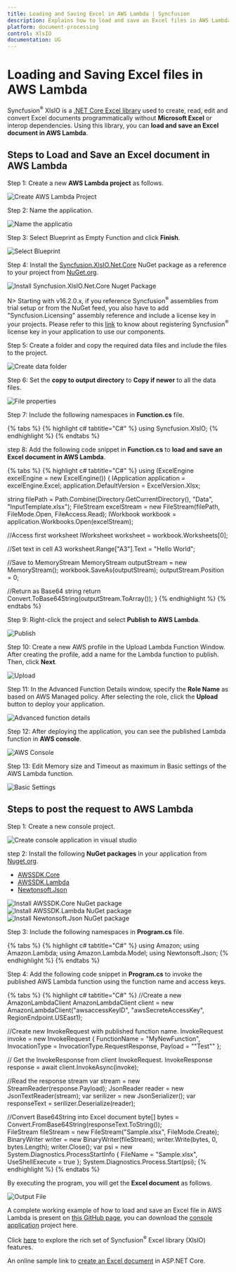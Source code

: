 ```yaml
---
title: Loading and Saving Excel in AWS Lambda | Syncfusion
description: Explains how to load and save an Excel files in AWS Lambda using .NET Core Excel (XlsIO) library without Microsoft Excel or interop dependencies.
platform: document-processing
control: XlsIO
documentation: UG
---
```


# Loading and Saving Excel files in AWS Lambda

Syncfusion<sup>&reg;</sup> XlsIO is a [.NET Core Excel library](https://www.syncfusion.com/document-processing/excel-framework/net-core) used to create, read, edit and convert Excel documents programmatically without **Microsoft Excel** or interop dependencies. Using this library, you can **load and save an Excel document in AWS Lambda**.

## Steps to Load and Save an Excel document in AWS Lambda

Step 1: Create a new **AWS Lambda project** as follows.

![Create AWS Lambda Project](Loading-and-Saving_images/AWS_Lambda_img1.png)

Step 2: Name the application.

![Name the applicatio](Loading-and-Saving_images/AWS_Lambda_img2.png)

Step 3: Select Blueprint as Empty Function and click **Finish**.

![Select Blueprint](Loading-and-Saving_images/AWS_Lambda_img3.png)

Step 4: Install the [Syncfusion.XlsIO.Net.Core](https://www.nuget.org/packages/Syncfusion.XlsIO.Net.Core) NuGet package as a reference to your project from [NuGet.org](https://www.nuget.org).

![Install Syncfusion.XlsIO.Net.Core Nuget Package](Loading-and-Saving_images/AWS_Lambda_img4.png)

N> Starting with v16.2.0.x, if you reference Syncfusion<sup>&reg;</sup> assemblies from trial setup or from the NuGet feed, you also have to add "Syncfusion.Licensing" assembly reference and include a license key in your projects. Please refer to this [link](https://help.syncfusion.com/common/essential-studio/licensing/overview) to know about registering Syncfusion<sup>&reg;</sup> license key in your application to use our components.

Step 5: Create a folder and copy the required data files and include the files to the project.

![Create data folder](Loading-and-Saving_images/AWS_Lambda_img5.png)

Step 6: Set the **copy to output directory** to **Copy if newer** to all the data files.

![File properties](Loading-and-Saving_images/AWS_Lambda_img6.png)

Step 7: Include the following namespaces in **Function.cs** file.

{% tabs %}
{% highlight c# tabtitle="C#" %}
using Syncfusion.XlsIO;
{% endhighlight %}
{% endtabs %}

step 8: Add the following code snippet in **Function.cs** to **load and save an Excel document in AWS Lambda**.

{% tabs %}
{% highlight c# tabtitle="C#" %}
using (ExcelEngine excelEngine = new ExcelEngine())
{
  IApplication application = excelEngine.Excel;
  application.DefaultVersion = ExcelVersion.Xlsx;

  string filePath = Path.Combine(Directory.GetCurrentDirectory(), "Data", "InputTemplate.xlsx");
  FileStream excelStream = new FileStream(filePath, FileMode.Open, FileAccess.Read);
  IWorkbook workbook = application.Workbooks.Open(excelStream);

  //Access first worksheet
  IWorksheet worksheet = workbook.Worksheets[0];

  //Set text in cell A3
  worksheet.Range["A3"].Text = "Hello World";

  //Save to MemoryStream
  MemoryStream outputStream = new MemoryStream();
  workbook.SaveAs(outputStream);
  outputStream.Position = 0;

  //Return as Base64 string
  return Convert.ToBase64String(outputStream.ToArray());
}
{% endhighlight %}
{% endtabs %}

Step 9: Right-click the project and select **Publish to AWS Lambda**.

![Publish](Loading-and-Saving_images/AWS_Lambda_img7.png)

Step 10: Create a new AWS profile in the Upload Lambda Function Window. After creating the profile, add a name for the Lambda function to publish. Then, click **Next**.

![Upload](Loading-and-Saving_images/AWS_Lambda_img8.png)

Step 11: In the Advanced Function Details window, specify the **Role Name** as based on AWS Managed policy. After selecting the role, click the **Upload** button to deploy your application.

![Advanced function details](Loading-and-Saving_images/AWS_Lambda_img9.png)

Step 12: After deploying the application, you can see the published Lambda function in **AWS console**.

![AWS Console](Loading-and-Saving_images/AWS_Lambda_img10.png)

Step 13: Edit Memory size and Timeout as maximum in Basic settings of the AWS Lambda function.

![Basic Settings](Loading-and-Saving_images/AWS_Lambda_img11.png)

## Steps to post the request to AWS Lambda

Step 1: Create a new console project.

![Create console application in visual studio](Loading-and-Saving_images/AWS_Lambda_img12.png)

step 2: Install the following **NuGet packages** in your application from [Nuget.org](https://www.nuget.org/).

* [AWSSDK.Core](https://www.nuget.org/packages/AWSSDK.Core/)
* [AWSSDK.Lambda](https://www.nuget.org/packages/AWSSDK.Lambda/)
* [Newtonsoft.Json](https://www.nuget.org/packages/Newtonsoft.Json/)

![Install AWSSDK.Core NuGet package](Loading-and-Saving_images/AWS_Lambda_img13.png)
![Install AWSSDK.Lambda NuGet package](Loading-and-Saving_images/AWS_Lambda_img14.png)
![Install Newtonsoft.Json NuGet package](Loading-and-Saving_images/AWS_Lambda_img15.png)

Step 3: Include the following namespaces in **Program.cs** file.

{% tabs %}
{% highlight c# tabtitle="C#" %}
using Amazon;
using Amazon.Lambda;
using Amazon.Lambda.Model;
using Newtonsoft.Json;
{% endhighlight %}
{% endtabs %}

Step 4: Add the following code snippet in **Program.cs** to invoke the published AWS Lambda function using the function name and access keys.

{% tabs %}
{% highlight c# tabtitle="C#" %}
//Create a new AmazonLambdaClient
AmazonLambdaClient client = new AmazonLambdaClient("awsaccessKeyID", "awsSecreteAccessKey", RegionEndpoint.USEast1);

//Create new InvokeRequest with published function name.
InvokeRequest invoke = new InvokeRequest
{
    FunctionName = "MyNewFunction",
    InvocationType = InvocationType.RequestResponse,
    Payload = "\"Test\""
};

// Get the InvokeResponse from client InvokeRequest.
InvokeResponse response = await client.InvokeAsync(invoke);   

//Read the response stream
var stream = new StreamReader(response.Payload);
JsonReader reader = new JsonTextReader(stream);
var serilizer = new JsonSerializer();
var responseText = serilizer.Deserialize(reader);     

//Convert Base64String into Excel document
byte[] bytes = Convert.FromBase64String(responseText.ToString());         
FileStream fileStream = new FileStream("Sample.xlsx", FileMode.Create);
BinaryWriter writer = new BinaryWriter(fileStream);
writer.Write(bytes, 0, bytes.Length);
writer.Close(); 
var psi = new System.Diagnostics.ProcessStartInfo
{
    FileName = "Sample.xlsx",
    UseShellExecute = true
};
System.Diagnostics.Process.Start(psi);
{% endhighlight %}
{% endtabs %}

By executing the program, you will get the **Excel document** as follows.

![Output File](Loading-and-Saving_images/AWS_Lambda_img16.png)

A complete working example of how to load and save an Excel file in AWS Lambda is present on [this GitHub page](https://github.com/SyncfusionExamples/XlsIO-Examples/tree/master/Loading%20and%20Saving/AWS/AWS%20Lambda/LoadingandSaving), you can download the [console application](https://github.com/SyncfusionExamples/XlsIO-Examples/tree/master/Loading%20and%20Saving/AWS/AWS%20Lambda/ConsoleApplication) project here.

Click [here](https://www.syncfusion.com/document-processing/excel-framework/net-core) to explore the rich set of Syncfusion<sup>&reg;</sup> Excel library (XlsIO) features.

An online sample link to [create an Excel document](https://ej2.syncfusion.com/aspnetcore/Excel/Create#/material3) in ASP.NET Core.